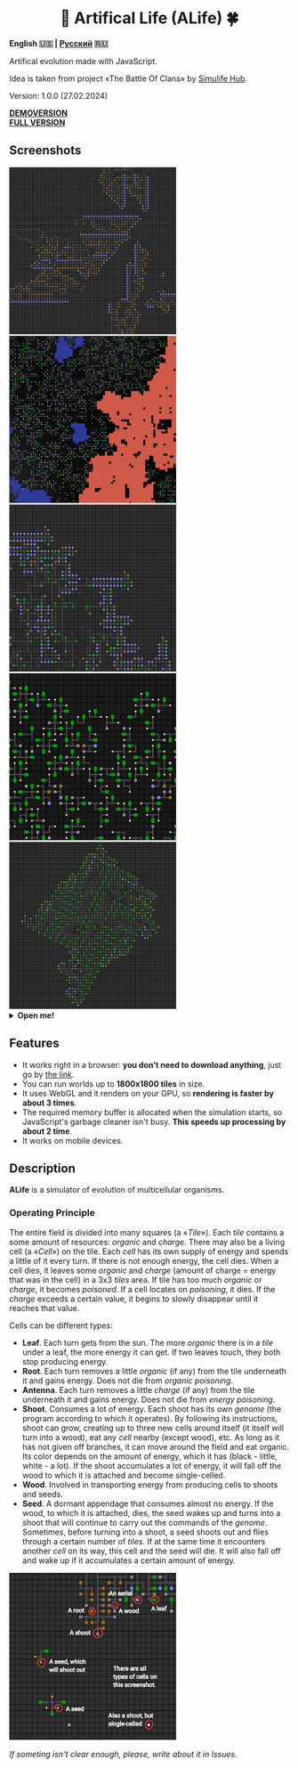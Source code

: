 <h1 align="center">🦠 Artifical Life (ALife) 🍀</h1>

**English 🇺🇸 | [Русский](README-RU.md) 🇷🇺**

Artifical evolution made with JavaScript.

Idea is taken from project «The Battle Of Clans» by [Simulife Hub](https://youtube.com/@wallcraft-video).

Version: 1.0.0 (27.02.2024)

[**DEMOVERSION**](https://megospc.github.io/ALife/demo.html?lang=en)\
[**FULL VERSION**](https://megospc.github.io/ALife/index.html?lang=en)

## Screenshots
<img width="300" src="images/snap1.png">
<img width="300" src="images/snap2.png">
<img width="300" src="images/snap3.png">
<img width="300" src="images/snap4.png">
<img width="300" src="images/snap5.png">

<details>
  <summary><b>Open me!</b></summary>
  <img width="900" src="images/snap6.png">
</details>

## Features
+ It works right in a browser: **you don't need to download anything**, just go by [the link](https://megospc.github.io/ALife/index.html?lang=en).
+ You can run worlds up to **1800x1800 tiles** in size.
+ It uses WebGL and it renders on your GPU, so **rendering is faster by about 3 times**.
+ The required memory buffer is allocated when the simulation starts, so JavaScript's garbage cleaner isn't busy. **This speeds up processing by about 2 time**.
+ It works on mobile devices.

## Description
**ALife** is a simulator of evolution of multicellular organisms.

### Operating Principle
The entire field is divided into many squares (a «*Tile*»). Each *tile* contains a some amount of resources: *organic* and *charge*. There may also be a living cell (a «*Cell*») on the tile. Each *cell* has its own supply of energy and spends a little of it every turn. If there is not enough energy, the cell dies. When a cell dies, it leaves some *organic* and *charge* (amount of charge = energy that was in the cell) in a 3x3 *tiles* area. If tile has too much *organic* or *charge*, it becomes *poisoned*. If a cell locates on *poisoning*, it dies. If the *charge* exceeds a certain value, it begins to slowly disappear until it reaches that value.

Cells can be different types:
+ **Leaf**. Each turn gets from the sun. The more *organic* there is in a *tile* under a leaf, the more energy it can get. If two leaves touch, they both stop producing energy.
+ **Root**. Each turn removes a little *organic* (if any) from the tile underneath it and gains energy. Does not die from *organic poisoning*.
+ **Antenna**. Each turn removes a little *charge* (if any) from the tile underneath it and gains energy. Does not die from *energy poisoning*.
+ **Shoot**. Consumes a lot of energy. Each shoot has its own *genome* (the program according to which it operates). By following its instructions, shoot can grow, creating up to three new cells around itself (it itself will turn into a wood), eat any *cell* nearby (except wood), etc. As long as it has not given off branches, it can move around the field and eat organic. Its color depends on the amount of energy, which it has (black - little, white - a lot). If the shoot accumulates a lot of energy, it will fall off the wood to which it is attached and become single-celled.
+ **Wood**. Involved in transporting energy from producing cells to shoots and seeds.
+ **Seed**. A dormant appendage that consumes almost no energy. If the wood, to which it is attached, dies, the seed wakes up and turns into a shoot that will continue to carry out the commands of the *genome*. Sometimes, before turning into a shoot, a seed shoots out and flies through a certain number of *tiles*. If at the same time it encounters another *cell* on its way, this cell and the seed will die. It will also fall off and wake up if it accumulates a certain amount of energy.

<img width="300" src="images/description1en.png">

*If someting isn't clear enough, please, write about it in Issues.*